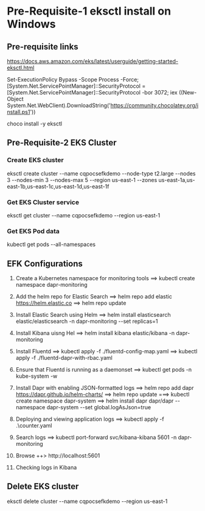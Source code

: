 # Pre-Requisite-1 eksctl install on Windows

## Pre-requisite links

https://docs.aws.amazon.com/eks/latest/userguide/getting-started-eksctl.html

Set-ExecutionPolicy Bypass -Scope Process -Force; [System.Net.ServicePointManager]::SecurityProtocol = [System.Net.ServicePointManager]::SecurityProtocol -bor 3072; iex ((New-Object System.Net.WebClient).DownloadString('https://community.chocolatey.org/install.ps1'))

choco install -y eksctl

## Pre-Requisite-2 EKS Cluster

### Create EKS cluster

eksctl create cluster --name cqpocsefkdemo --node-type t2.large --nodes 3 --nodes-min 3 --nodes-max 5 --region us-east-1 --zones us-east-1a,us-east-1b,us-east-1c,us-east-1d,us-east-1f

### Get EKS Cluster service

eksctl get cluster --name cqpocsefkdemo --region us-east-1

### Get EKS Pod data

kubectl get pods --all-namespaces

## EFK Configurations

1. Create a Kubernetes namespace for monitoring tools
==> kubectl create namespace dapr-monitoring

2. Add the helm repo for Elastic Search
==> helm repo add elastic https://helm.elastic.co
==> helm repo update

3. Install Elastic Search using Helm
==> helm install elasticsearch elastic/elasticsearch -n dapr-monitoring --set replicas=1

4. Install Kibana uisng Hel
==> helm install kibana elastic/kibana -n dapr-monitoring

5. Install Fluentd
==> kubectl apply -f ./fluentd-config-map.yaml
==> kubectl apply -f ./fluentd-dapr-with-rbac.yaml

6. Ensure that Fluentd is running as a daemonset
==> kubectl get pods -n kube-system -w

7. Install Dapr with enabling JSON-formatted logs
==> helm repo add dapr https://dapr.github.io/helm-charts/
==> helm repo update
===> kubectl create namespace dapr-system
==> helm install dapr dapr/dapr --namespace dapr-system --set global.logAsJson=true

8. Deploying and viewing application logs
==> kubectl apply -f .\counter.yaml

9. Search logs
==> kubectl port-forward svc/kibana-kibana 5601 -n dapr-monitoring

10. Browse
++> http://localhost:5601

11. Checking logs in Kibana

## Delete EKS cluster

eksctl delete cluster --name cqpocsefkdemo --region us-east-1

